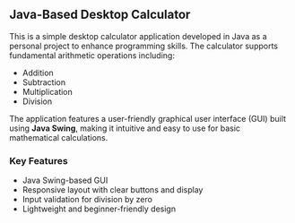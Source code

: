 ## Java-Based Desktop Calculator

This is a simple desktop calculator application developed in Java as a personal project to enhance programming skills. The calculator supports fundamental arithmetic operations including:

- Addition  
- Subtraction  
- Multiplication  
- Division  

The application features a user-friendly graphical user interface (GUI) built using **Java Swing**, making it intuitive and easy to use for basic mathematical calculations.

### Key Features
- Java Swing-based GUI
- Responsive layout with clear buttons and display
- Input validation for division by zero
- Lightweight and beginner-friendly design

